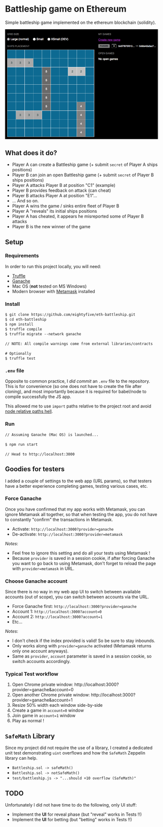 # Battleship game on Ethereum

Simple battleship game implemented on the ethereum blockchain (solidity).

![Battleship game screenshot](https://raw.githubusercontent.com/eightyfive/eth-battleship/master/screenshot.png)

## What does it do?

- Player A can create a Battleship game (+ submit `secret` of Player A ships positions)
- Player B can join an open Battleship game (+ submit `secret` of Player B ships positions)
- Player A attacks Player B at position "C1" (example)
- Player B provides feedback on attack (can cheat)
- Player B attacks Player A at position "E1"...
- ... And so on.
- Player A wins the game / sinks entire fleet of Player B
- Player A "reveals" its initial ships positions
- Player A has cheated, it appears he misreported some of Player B attacks
- Player B is the new winner of the game

## Setup

### Requirements

In order to run this project locally, you will need:

- [Truffle](https://truffleframework.com/truffle)
- [Ganache](https://truffleframework.com/ganache)
- Mac OS (**not** tested on MS Windows)
- Modern browser with [Metamask](https://metamask.io) installed

### Install

```
$ git clone https://github.com/eightyfive/eth-battleship.git
$ cd eth-battleship
$ npm install
$ truffle compile
$ truffle migrate --network ganache

// NOTE: All compile warnings come from external libraries/contracts

# Optionally
$ truffle test
```
### `.env` file

Opposite to common practice, I *did commit* an `.env` file to the repository. This is for convenience (so one does not have to create the file after cloning), and most importantly because it is required for babel/node to compile successfully the JS app.

This allowed me to use `import` paths relative to the project root and avoid [node relative paths hell](https://www.coreycleary.me/escaping-relative-path-hell/).

### Run

```
// Assuming Ganache (Mac OS) is launched...

$ npm run start

// Head to http://localhost:3000
```

## Goodies for testers

I added a couple of settings to the web app (URL params), so that testers have a better experience completing games, testing various cases, etc.

### Force Ganache

Once you have confirmed that my app works with Metamask, you can ignore Metamask all together, so that when testing the app, you do not have to constantly "confirm" the transactions in Metamask.

- Activate: `http://localhost:3000?provider=ganache`
- De-activate: `http://localhost:3000?provider=metamask`

_Notes_:
- Feel free to ignore this setting and do all your tests using Metamask !
- Because `provider` is saved in a session cookie, if after forcing Ganache you want to go back to using Metamask, don't forget to reload the page with `provider=metamask` in URL.

### Choose Ganache account

Since there is no way in my web app UI to switch between available accounts (out of scope), you can switch between accounts via the URL.

- Force Ganache first: `http://localhost:3000?provider=ganache`
- Account 1: `http://localhost:3000?account=0`
- Account 2: `http://localhost:3000?account=1`
- Etc...

_Notes_:
- I don't check if the index provided is valid! So be sure to stay inbounds.
- Only works along with `provider=ganache` activated (Metamask returns only one account anyways).
- Same as `provider`, `account` parameter is saved in a session cookie, so switch accounts accordingly.

### Typical Test workflow

1. Open Chrome private window: http://localhost:3000?provider=ganache&account=0
1. Open another Chrome private window: http://localhost:3000?provider=ganache&account=1
1. Resize 50% width each window side-by-side
1. Create a game in `account=0` window
1. Join game in `account=1` window
1. Play as normal !

## `SafeMath` Library

Since my project did not require the use of a library, I created a dedicated unit test demonstrating `uint` overflows and how the `SafeMath` Zeppelin library can help.

- `Battleship.sol -> safeMath()`
- `Battleship.sol -> notSafeMath()`
- `test/battleship.js -> "...should +10 overflow (SafeMath)"`


## TODO

Unfortunately I did not have time to do the following, only UI stuff:

- Implement the **UI** for reveal phase (but "reveal" works in Tests !!)
- Implement the **UI** for betting (but "betting" works in Tests !!)



